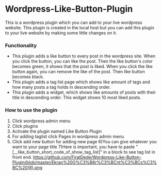 # Wordpress-Like-Button-Plugin
This is a wordpress plugin which you can add  to your live wordpress website. This plugin is created in the local host but you can add this plugin to your live website by making some little changes on it.<br>
### Functionality <br>
* This plugin adds a like button to every post in the wordpress site. When you click the button, you can like the post. Then the like button's color becomes green, it shows that the post is liked. When you click the like button again, you can remove the like of the post. Then like button becomes black.
* This plugin adds a tag list page which shows like amount  of tags and how many posts a tag holds in descending order.
* This plugin adds a widget, which shows like amounts of posts with their title in descending order. This widget shows 10 most liked posts.

### How to use the plugin
1) Click wordpress admin menu
2) Click plugins 
3) Activate the plugin named Like Button Plugin
4) For adding taglist click Pages in wordpress admin menu
5) Click add new button for adding new page
6)You can give whatever you want to your page title
7)Here is important, you have to paste "[__like_button_short_code_of_show_tag_list]" in a block to see tag list in front end. 
https://github.com/FiratDede/Wordpress-Like-Button-Plugin/blob/master/Ekran%20G%C3%B6r%C3%BCnt%C3%BCs%C3%BC%20(8).png

